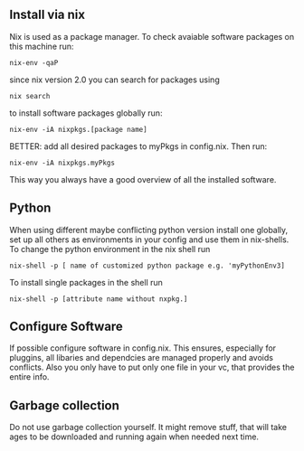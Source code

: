 ## Install via nix
Nix is used as a package manager.
To check avaiable software packages on this machine run:
```
nix-env -qaP
```
since nix version 2.0 you can search for packages using
```
nix search
```
to install software packages globally run:
```
nix-env -iA nixpkgs.[package name]
```
BETTER:
add all desired packages to myPkgs in config.nix.
Then run:
```
nix-env -iA nixpkgs.myPkgs
```
This way you always have a good overview of all the installed software.

## Python
When using different maybe conflicting python version install one globally,
set up all others as environments in your config and use them in nix-shells.
To change the python environment in the nix shell run
```
nix-shell -p [ name of customized python package e.g. 'myPythonEnv3]
```

To install single packages in the shell run
```
nix-shell -p [attribute name without nxpkg.]
```
## Configure Software
If possible configure software in config.nix.
This ensures, especially for pluggins, all libaries and dependcies are managed properly and avoids conflicts.
Also you only have to put only one file in your vc, that provides the entire info.

## Garbage collection
Do not use garbage collection yourself. 
It might remove stuff, that will take ages to be downloaded and running again when needed next time. 

